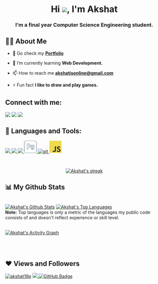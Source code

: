 <!-- <a href="#"><img width="100%" height="auto" src="header.png" height="175px"/></a> -->

<h1 align="center">Hi <img src="https://raw.githubusercontent.com/MartinHeinz/MartinHeinz/master/wave.gif" width="30px">, I'm Akshat</h1>
<h3 align="center">I'm a final year Computer Science Engineering student.</h3>


## 🙋‍♂️ About Me

- 🔭 Go check my **[Portfolio](https://akshatpawar.pages.dev/)**

- 🌱 I’m currently learning **Web Development.**

<!-- - 👯 I’m looking to collaborate on **OpenSource Projects** -->

<!-- - 👨‍💻 All of my projects are available at **[My Portfolio](https://link)** -->

- 📫 How to reach me **akshatisonline@gmail.com**

- ⚡ Fun fact **I like to draw and play games.**

## Connect with me:
<p align="left">

<a href = "https://www.linkedin.com/in/akshatpawar/"><img src="https://img.icons8.com/fluent/48/000000/linkedin.png"/></a>
<a href = "https://twitter.com/akshat19p"><img src="https://img.icons8.com/fluent/48/000000/twitter.png"/></a>
<a href = "https://www.instagram.com/akshatpawar_/"><img src="https://img.icons8.com/fluent/48/000000/instagram-new.png"/></a>
<!-- <a href="https://www.codechef.com/users/akshatpawar" target="blank"><img align="center" src="https://cdn.jsdelivr.net/npm/simple-icons@3.1.0/icons/codechef.svg" alt="akshatpawar" height="30" width="40" /></a> -->
<!-- <a href="https://codeforces.com/profile/akshatpawar" target="blank"><img align="center" src="https://raw.githubusercontent.com/rahuldkjain/github-profile-readme-generator/master/src/images/icons/Social/codeforces.svg" alt="akshatpawar" height="30" width="40" /></a> -->
<!-- <a href = "https://www.youtube.com/channel/"><img src="https://img.icons8.com/color/48/000000/youtube-play.png"/></a> -->

</p>

## 🚀 Languages and Tools:
<p align="left">  
    <a href="https://developer.mozilla.org/en-US/docs/Web/HTML" target="_blank"> <img src="https://img.icons8.com/color/48/000000/html-5.png"/> </a> 
    <a href="https://developer.mozilla.org/en-US/docs/Web/CSS" target="_blank"> <img src="https://img.icons8.com/color/48/000000/css3.png"/> </a>  
    <a href="https://www.python.org" target="_blank"> <img src="https://img.icons8.com/color/48/000000/python.png"/> </a>
    <a href="https://www.photoshop.com/en" target="_blank" rel="noreferrer"> <img src="https://raw.githubusercontent.com/devicons/devicon/master/icons/photoshop/photoshop-line.svg" alt="photoshop" width="40" height="40"/> </a>
    <a href="https://git-scm.com/" target="_blank" rel="noreferrer"> <img src="https://www.vectorlogo.zone/logos/git-scm/git-scm-icon.svg" alt="git" width="40" height="40"/> </a>
    <a href="https://developer.mozilla.org/en-US/docs/Web/JavaScript" target="_blank" rel="noreferrer"> <img src="https://raw.githubusercontent.com/devicons/devicon/master/icons/javascript/javascript-original.svg" alt="javascript" width="40" height="40"/> </a>
<!--     <a href="https://www.linux.org/" target="_blank" rel="noreferrer"> <img src="https://raw.githubusercontent.com/devicons/devicon/master/icons/linux/linux-original.svg" alt="linux" width="40" height="40"/> </a> -->
</p>

<br/>

<p align="center">
    <a href="#">
        <img title="🔥 Get streak stats for your profile at git.io/streak-stats" alt="Akshat's streak" src="https://github-readme-streak-stats.herokuapp.com/?user=akshatpawar&theme=black-ice&hide_border=true&stroke=0000&background=060A0CD0"/>
    </a>
</p>

## 📊 My Github Stats

  <br/>
    <a href="#"><img alt="Akshat's Github Stats" src="https://github-readme-stats.vercel.app/api?username=akshatpawar&show_icons=true&count_private=true&theme=react&hide_border=true&bg_color=0D1117" /></a>
  <a href="#"><img alt="Akshat's Top Languages" src="https://github-readme-stats.vercel.app/api/top-langs/?username=akshatpawar&langs_count=8&count_private=true&layout=compact&theme=react&hide_border=true&bg_color=0D1117" /></a>
  <br/>
  <b>Note:</b> Top languages is only a metric of the languages my public code consists of and doesn't reflect experience or skill level.


<br/>
<br/>

<a href="#"><img alt="Akshat's Activity Graph" src="https://github-readme-activity-graph.vercel.app/graph?username=akshatpawar&bg_color=0D1117&color=5BCDEC&line=5BCDEC&point=FFFFFF&hide_border=true" /></a>

<br/>
<br/>


## ❤ Views and Followers
<a href="https://twitter.com/akshat19p" target="blank"><img src="https://img.shields.io/twitter/follow/akshat19p?logo=twitter&style=for-the-badge" alt="akshat19p" /></a>
<a href="https://github.com/Meghna-DAS/github-profile-views-counter">
    <img src="https://komarev.com/ghpvc/?username=akshatpawar">
</a>
<a href="https://github.com/akshatpawar?tab=followers"><img src="https://img.shields.io/github/followers/akshatpawar?label=Followers&style=social" alt="GitHub Badge"></a>
